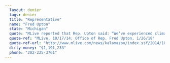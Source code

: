 ```yaml
---
  layout: denier
  tags: denier
  title: "Representative"
  name: "Fred Upton"
  state: "Michigan"
  quote: "MLive reported that Rep. Upton said: “We’ve experienced climate change for a long time, highs and lows. We had the coldest winter ever last winter. There was a report out that the Great Lakes are six degrees below what they were a year ago. I don’t know that climate scientists can really predict where we’re headed.” Upton has since joined the Climate Solutions Caucus but has not clarified his beliefs on the science. Rep. Upton's office did not respond to a request for comment from CAP Action."
  quote-ref: "MLive, 10/17/14; Office of Rep. Fred Upton, 1/26/18"
  quote-ref-url: "http://www.mlive.com/news/kalamazoo/index.ssf/2014/10/mayday_pac_ad_funders_against.html; https://upton.house.gov/news/documentsingle.aspx?DocumentID=398961"
  dirty-money: "$1,191,233"
  phone: "202-225-3761"
---
```

